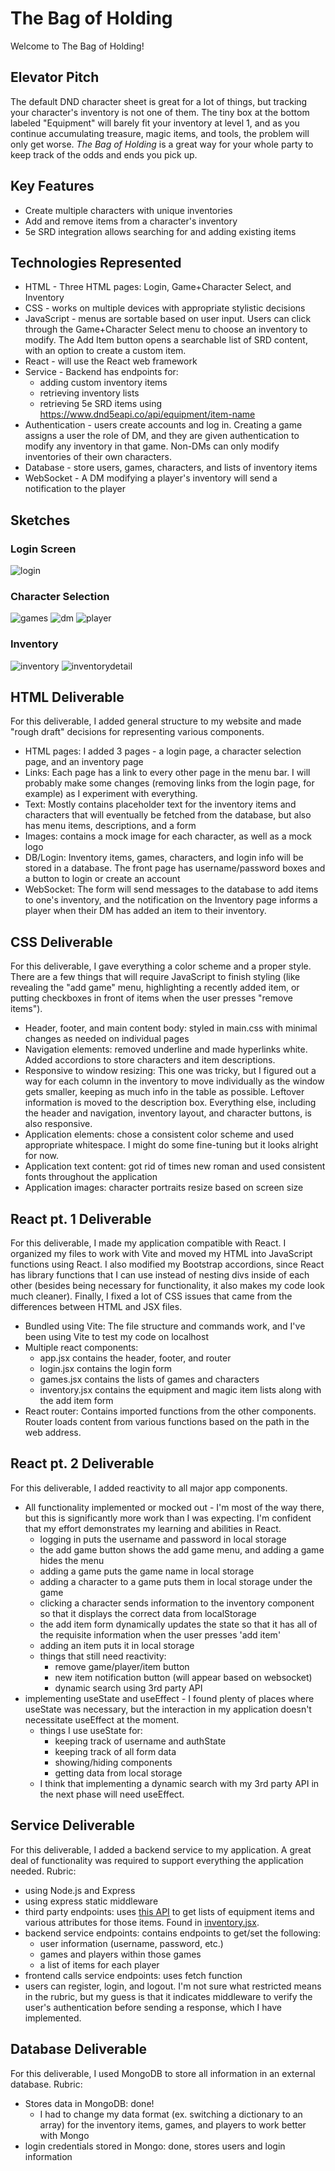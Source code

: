# The Bag of Holding

Welcome to The Bag of Holding!

## Elevator Pitch

The default DND character sheet is great for a lot of things, but tracking your character's inventory is not one of them. The tiny box at the bottom labeled "Equipment" will barely fit your inventory at level 1, and as you continue accumulating treasure, magic items, and tools, the problem will only get worse. *The Bag of Holding* is a great way for your whole party to keep track of the odds and ends you pick up.

## Key Features
- Create multiple characters with unique inventories
- Add and remove items from a character's inventory
- 5e SRD integration allows searching for and adding existing items

## Technologies Represented
- HTML - Three HTML pages: Login, Game+Character Select, and Inventory
- CSS - works on multiple devices with appropriate stylistic decisions
- JavaScript - menus are sortable based on user input. Users can click through the Game+Character Select menu to choose an inventory to modify. The Add Item button opens a searchable list of SRD content, with an option to create a custom item.
- React - will use the React web framework
- Service - Backend has endpoints for:
    - adding custom inventory items
    - retrieving inventory lists
    - retrieving 5e SRD items using https://www.dnd5eapi.co/api/equipment/item-name
- Authentication - users create accounts and log in. Creating a game assigns a user the role of DM, and they are given authentication to modify any inventory in that game. Non-DMs can only modify inventories of their own characters.
- Database - store users, games, characters, and lists of inventory items
- WebSocket - A DM modifying a player's inventory will send a notification to the player
    

## Sketches

### Login Screen
![login](public/mockup-1.png)
### Character Selection
![games](mockup-2.png)
![dm](mockup-3.png)
![player](mockup-4.png)

### Inventory
![inventory](mockup-5.png)
![inventorydetail](mockup-6.png)

## HTML Deliverable
For this deliverable, I added general structure to my website and made "rough draft" decisions for representing various components.
- HTML pages: I added 3 pages - a login page, a character selection page, and an inventory page
- Links: Each page has a link to every other page in the menu bar. I will probably make some changes (removing links from the login page, for example) as I experiment with everything.
- Text: Mostly contains placeholder text for the inventory items and characters that will eventually be fetched from the database, but also has menu items, descriptions, and a form
- Images: contains a mock image for each character, as well as a mock logo
- DB/Login: Inventory items, games, characters, and login info will be stored in a database. The front page has username/password boxes and a button to login or create an account
- WebSocket: The form will send messages to the database to add items to one's inventory, and the notification on the Inventory page informs a player when their DM has added an item to their inventory.

## CSS Deliverable
For this deliverable, I gave everything a color scheme and a proper style. There are a few things that will require JavaScript to finish styling (like revealing the "add game" menu, highlighting a recently added item, or putting checkboxes in front of items when the user presses "remove items").
- Header, footer, and main content body: styled in main.css with minimal changes as needed on individual pages
- Navigation elements: removed underline and made hyperlinks white. Added accordions to store characters and item descriptions.
- Responsive to window resizing: This one was tricky, but I figured out a way for each column in the inventory to move individually as the window gets smaller, keeping as much info in the table as possible. Leftover information is moved to the description box. Everything else, including the header and navigation, inventory layout, and character buttons, is also responsive.
- Application elements: chose a consistent color scheme and used appropriate whitespace. I might do some fine-tuning but it looks alright for now.
- Application text content: got rid of times new roman and used consistent fonts throughout the application
- Application images: character portraits resize based on screen size

## React pt. 1 Deliverable
For this deliverable, I made my application compatible with React. I organized my files to work with Vite and moved my HTML into JavaScript functions using React. I also modified my Bootstrap accordions, since React has library functions that I can use instead of nesting divs inside of each other (besides being necessary for functionality, it also makes my code look much cleaner). Finally, I fixed a lot of CSS issues that came from the differences between HTML and JSX files.
- Bundled using Vite: The file structure and commands work, and I've been using Vite to test my code on localhost
- Multiple react components:
    - app.jsx contains the header, footer, and router
    - login.jsx contains the login form
    - games.jsx contains the lists of games and characters
    - inventory.jsx contains the equipment and magic item lists along with the add item form
- React router: Contains imported functions from the other components. Router loads content from various functions based on the path in the web address.

## React pt. 2 Deliverable
For this deliverable, I added reactivity to all major app components.
- All functionality implemented or mocked out - I'm most of the way there, but this is significantly more work than I was expecting. I'm confident that my effort demonstrates my learning and abilities in React.
    - logging in puts the username and password in local storage
    - the add game button shows the add game menu, and adding a game hides the menu
    - adding a game puts the game name in local storage
    - adding a character to a game puts them in local storage under the game
    - clicking a character sends information to the inventory component so that it displays the correct data from localStorage
    - the add item form dynamically updates the state so that it has all of the requisite information when the user presses 'add item'
    - adding an item puts it in local storage
    - things that still need reactivity: 
        - remove game/player/item button
        - new item notification button (will appear based on websocket)
        - dynamic search using 3rd party API
- implementing useState and useEffect - I found plenty of places where useState was necessary, but the interaction in my application doesn't necessitate useEffect at the moment.
    - things I use useState for:
        - keeping track of username and authState
        - keeping track of all form data
        - showing/hiding components
        - getting data from local storage
    - I think that implementing a dynamic search with my 3rd party API in the next phase will need useEffect.


## Service Deliverable
For this deliverable, I added a backend service to my application.
A great deal of functionality was required to support everything the application needed.
Rubric:
- using Node.js and Express
- using express static middleware
- third party endpoints: uses [this API](https://5e-bits.github.io/docs/) to get lists of equipment items and various attributes for those items. Found in [inventory.jsx](./src/inventory/inventory.jsx).
- backend service endpoints: contains endpoints to get/set the following:
    - user information (username, password, etc.)
    - games and players within those games
    - a list of items for each player
- frontend calls service endpoints: uses fetch function
- users can register, login, and logout. I'm not sure what restricted means in the rubric, but my guess is that it indicates middleware to verify the user's authentication before sending a response, which I have implemented.

## Database Deliverable
For this deliverable, I used MongoDB to store all information in an external database.
Rubric:
- Stores data in MongoDB: done!
    - I had to change my data format (ex. switching a dictionary to an array) for the inventory items, games, and players to work better with Mongo
- login credentials stored in Mongo: done, stores users and login information
